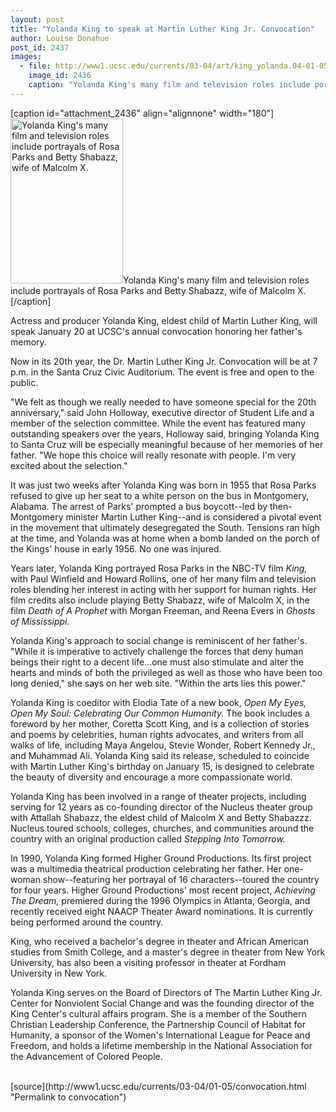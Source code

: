 ```yaml
---
layout: post
title: "Yolanda King to speak at Martin Luther King Jr. Convocation"
author: Louise Donahue
post_id: 2437
images:
  - file: http://www1.ucsc.edu/currents/03-04/art/king_yolanda.04-01-05.180.jpg
    image_id: 2436
    caption: "Yolanda King's many film and television roles include portrayals of Rosa Parks and Betty Shabazz, wife of Malcolm X."
---
```


[caption id="attachment_2436" align="alignnone" width="180"]<a href="http://localhost/mysite/wp-content/uploads/2004/01/king_yolanda.04-01-05.180.jpg"><img class="size-full wp-image-2436" src="http://localhost/mysite/wp-content/uploads/2004/01/king_yolanda.04-01-05.180.jpg" alt="Yolanda King's many film and television roles include portrayals of Rosa Parks and Betty Shabazz, wife of Malcolm X." width="180" height="264" /></a>Yolanda King's many film and television roles include portrayals of Rosa Parks and Betty Shabazz, wife of Malcolm X.[/caption]
<p>
  Actress and producer Yolanda King, eldest child of Martin Luther King, will speak January 20 at UCSC's annual convocation honoring her father's memory.
</p>
<p>
  Now in its 20th year, the Dr. Martin Luther King Jr. Convocation will be at 7 p.m. in the Santa Cruz Civic Auditorium. The event is free and open to the public.<br>
</p>
<p>
  "We felt as though we really needed to have someone special for the 20th anniversary," said John Holloway, executive director of Student Life and a member of the selection committee. While the event has featured many outstanding speakers over the years, Holloway said, bringing Yolanda King to Santa Cruz will be especially meaningful because of her memories of her father. "We hope this choice will really resonate with people. I'm very excited about the selection."<br>
</p>
<p>
  It was just two weeks after Yolanda King was born in 1955 that Rosa Parks refused to give up her seat to a white person on the bus in Montgomery, Alabama. The arrest of Parks' prompted a bus boycott--led by then-Montgomery minister Martin Luther King--and is considered a pivotal event in the movement that ultimately desegregated the South. Tensions ran high at the time, and Yolanda was at home when a bomb landed on the porch of the Kings' house in early 1956. No one was injured.<br>
</p>
<p>
  Years later, Yolanda King portrayed Rosa Parks in the NBC-TV film <i>King,</i> with Paul Winfield and Howard Rollins, one of her many film and television roles blending her interest in acting with her support for human rights. Her film credits also include playing Betty Shabazz, wife of Malcolm X, in the film <i>Death of A Prophet</i> with Morgan Freeman, and Reena Evers in <i>Ghosts of Mississippi.</i><br>
</p>
<p>
  Yolanda King's approach to social change is reminiscent of her father's. "While it is imperative to actively challenge the forces that deny human beings their right to a decent life...one must also stimulate and alter the hearts and minds of both the privileged as well as those who have been too long denied," she says on her web site. "Within the arts lies this power."<br>
</p>
<p>
  Yolanda King is coeditor with Elodia Tate of a new book, <i>Open My Eyes, Open My Soul: Celebrating Our Common Humanity.</i> The book includes a foreword by her mother, Coretta Scott King, and is a collection of stories and poems by celebrities, human rights advocates, and writers from all walks of life, including Maya Angelou, Stevie Wonder, Robert Kennedy Jr., and Muhammad Ali. Yolanda King said its release, scheduled to coincide with Martin Luther King's birthday on January 15, is designed to celebrate the beauty of diversity and encourage a more compassionate world.<br>
</p>
<p>
  Yolanda King has been involved in a range of theater projects, including serving for 12 years as co-founding director of the Nucleus theater group with Attallah Shabazz, the eldest child of Malcolm X and Betty Shabazzz. Nucleus toured schools, colleges, churches, and communities around the country with an original production called <i>Stepping Into Tomorrow.</i><br>
</p>
<p>
  In 1990, Yolanda King formed Higher Ground Productions. Its first project was a multimedia theatrical production celebrating her father. Her one-woman show--featuring her portrayal of 16 characters--toured the country for four years. Higher Ground Productions' most recent project, <i>Achieving The Dream,</i> premiered during the 1996 Olympics in Atlanta, Georgia, and recently received eight NAACP Theater Award nominations. It is currently being performed around the country.<br>
</p>
<p>
  King, who received a bachelor's degree in theater and African American studies from Smith College, and a master's degree in theater from New York University, has also been a visiting professor in theater at Fordham University in New York.<br>
</p>
<p>
  Yolanda King serves on the Board of Directors of The Martin Luther King Jr. Center for Nonviolent Social Change and was the founding director of the King Center's cultural affairs program. She is a member of the Southern Christian Leadership Conference, the Partnership Council of Habitat for Humanity, a sponsor of the Women's International League for Peace and Freedom, and holds a lifetime membership in the National Association for the Advancement of Colored People.<br>
  <br>
</p>
[source](http://www1.ucsc.edu/currents/03-04/01-05/convocation.html "Permalink to convocation")
